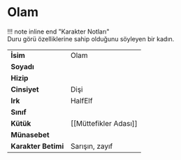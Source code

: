 # Olam   
  
!!! note inline end "Karakter Notları"  
	Duru görü özelliklerine sahip olduğunu söyleyen bir kadın.     
  
|  |  |  
|---|---|  
| **İsim** | Olam |  
| **Soyadı** |  |  
| **Hizip** |  |  
| **Cinsiyet** | Dişi |  
| **Irk** | HalfElf |  
| **Sınıf** |  |  
| **Kütük** | [[Müttefikler Adası]] |  
| **Münasebet** |  |  
| **Karakter Betimi** | Sarışın, zayıf |  
  
  
